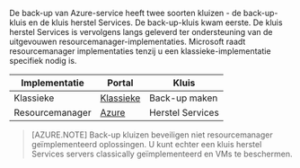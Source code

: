 De back-up van Azure-service heeft twee soorten kluizen - de back-up-kluis en de kluis herstel Services. De back-up-kluis kwam eerste. De kluis herstel Services is vervolgens langs geleverd ter ondersteuning van de uitgevouwen resourcemanager-implementaties. Microsoft raadt resourcemanager implementaties tenzij u een klassieke-implementatie specifiek nodig is.

| **Implementatie** | **Portal** | **Kluis** |
|-----------|------|-----|
|Klassieke|[Klassieke](https://manage.windowsazure.com)|Back-up maken|
|Resourcemanager|[Azure](https://portal.azure.com)|Herstel Services|

> [AZURE.NOTE] Back-up kluizen beveiligen niet resourcemanager geïmplementeerd oplossingen. U kunt echter een kluis herstel Services servers classically geïmplementeerd en VMs te beschermen.  
